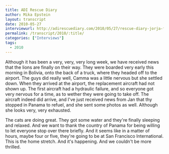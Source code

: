```yaml
---
title: ADI Rescue Diary
author: Mika Epstein
layout: transcript
date: 2010-05-27
interviewurl: http://adirescuediary.com/2010/05/27/rescue-diary-jorja-fox-adi-team-await-the-lions/
permalink: /transcript/2010/:title/
categories: ["Interviews"]
tags:
  - 2010
---
```


Although it has been a very, very, very long week, we have received news that the lions are finally on their way. They were boarded very early this morning in Bolivia, onto the back of a truck, where they headed off to the airport. The guys did really well, Camma was a little nervous but she settled down. When they arrived at the airport, the replacement aircraft had not shown up. The first aircraft had a hydraulic failure, and so everyone got very nervous for a time, as to wether they were going to take off. The aircraft indeed did arrive, and I've just received news from Jan that thy stopped in Panama to refuel, and she sent some photos as well. Although she looks very, very exhausted.

The cats are doing great. They got some water and they're finally sleeping and relaxed. And we want to thank the country of Panama for being willing to let everyone stop over there briefly. And it seems like in a matter of hours, maybe four or five, they're going to be at San Francisco International. This is the home stretch. And it's happening. And we couldn't be more thrilled.